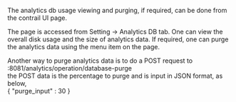 The analytics db usage viewing and purging, if required, can be done from the contrail UI page.

The page is accessed from Setting -> Analytics DB tab. One can view the overall disk usage and the size of analytics data. If required, one can purge the analytics data using the menu item on the page.

Another way to purge analytics data is to do a POST request to  
<analytics-node-ip>:8081/analytics/operation/database-purge  
the POST data is the percentage to purge and is input in JSON format, as below,  
{ "purge_input" : 30 }

